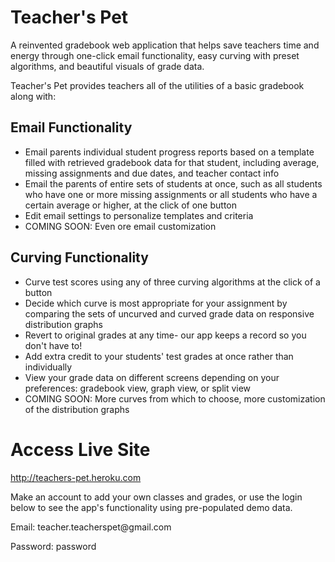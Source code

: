 Teacher's Pet
=============

A reinvented gradebook web application that helps save teachers time and energy through one-click email functionality, easy curving with preset algorithms,
and beautiful visuals of grade data.

Teacher's Pet provides teachers all of the utilities of a basic gradebook along with:

Email Functionality
-------------------
* Email parents individual student progress reports based on a template filled with retrieved gradebook data for that student,
including average, missing assignments and due dates, and teacher contact info
* Email the parents of entire sets of students at once, such as all students who have one or more missing assignments or all students
who have a certain average or higher, at the click of one button
* Edit email settings to personalize templates and criteria
* COMING SOON: Even ore email customization

Curving Functionality
---------------------
* Curve test scores using any of three curving algorithms at the click of a button
* Decide which curve is most appropriate for your assignment by comparing the sets of uncurved and curved grade data on responsive
distribution graphs
* Revert to original grades at any time- our app keeps a record so you don't have to!
* Add extra credit to your students' test grades at once rather than individually
* View your grade data on different screens depending on your preferences: gradebook view, graph view, or split view
* COMING SOON: More curves from which to choose, more customization of the distribution graphs

Access Live Site
================

http://teachers-pet.heroku.com

Make an account to add your own classes and grades, or use the login below to see the app's functionality using pre-populated
demo data.

Email: teacher.teacherspet@[]()gmail.com

Password: password